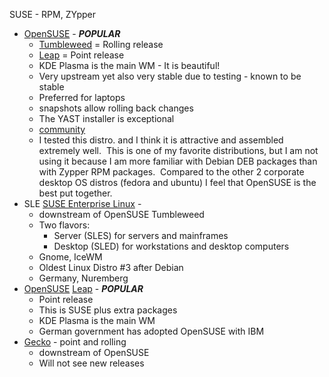 SUSE - RPM, ZYpper

- [OpenSUSE](https://www.opensuse.org/) - ***POPULAR***
    - [Tumbleweed](https://www.opensuse.org/#Tumbleweed) = Rolling release
    - [Leap](https://www.opensuse.org/#Leap) = Point release
    - KDE Plasma is the main WM - It is beautiful!
    - Very upstream yet also very stable due to testing - known to be stable
    - Preferred for laptops
    - snapshots allow rolling back changes
    - The YAST installer is exceptional
    - [community](https://opensuse-community.org/)
    - I tested this distro. and I think it is attractive and assembled extremely well.  This is one of my favorite distributions, but I am not using it because I am more familiar with Debian DEB packages than with Zypper RPM packages.  Compared to the other 2 corporate desktop OS distros (fedora and ubuntu) I feel that OpenSUSE is the best put together. 
- SLE [SUSE Enterprise Linux](https://www.suse.com/) -
    - downstream of OpenSUSE Tumbleweed
    - Two flavors:
        - Server (SLES) for servers and mainframes
        - Desktop (SLED) for workstations and desktop computers
    - Gnome, IceWM
    - Oldest Linux Distro #3 after Debian
    - Germany, Nuremberg
- [OpenSUSE](https://www.opensuse.org/) [Leap](https://www.opensuse.org/#Leap) - ***POPULAR***
    - Point release
    - This is SUSE plus extra packages
    - KDE Plasma is the main WM
    - German government has adopted OpenSUSE with IBM
- [Gecko](http://geckolinux.github.io/) - point and rolling
    - downstream of OpenSUSE
    - Will not see new releases
